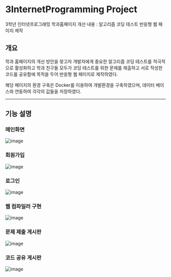 # 3InternetProgramming Project
3학년 인터넷프로그래밍 학과홈페이지 개선 내용 : 알고리즘 코딩 테스트 반응형 웹 페이지 제작

## 개요

학과 홈페이지의 개선 방안을 찾고자 개발자에게 중요한 알고리즘 코딩 테스트를 적극적으로 활성화하고
학과 친구들 모두가 코딩 테스트를 위한 문제를 제출하고 서로 작성한 코드를 공유함에 목적을 두어 반응형 웹 페이지로 제작하였다.

해당 페이지의 환경 구축은 Docker를 이용하여 개발환경을 구축하였으며, 데이터 베이스와 연동하여 각각의 값들을 저장하였다.

---
## 기능 설명

### 메인화면
![image](https://user-images.githubusercontent.com/56144682/120589723-3fc41e80-c474-11eb-81c9-f915b4d2f76d.png)

### 회원가입
![image](https://user-images.githubusercontent.com/56144682/120589832-74d07100-c474-11eb-8de8-95ff31008937.png)

### 로그인
![image](https://user-images.githubusercontent.com/56144682/120589804-65512800-c474-11eb-8d51-077e0bb4293b.png)

### 웹 컴파일러 구현 
![image](https://user-images.githubusercontent.com/56144682/120589960-aea17780-c474-11eb-819e-d2a90df42b59.png)

### 문제 제출 게시판
![image](https://user-images.githubusercontent.com/56144682/120589985-ba8d3980-c474-11eb-86fb-4e92c44771ed.png)

### 코드 공유 게시판
![image](https://user-images.githubusercontent.com/56144682/120590008-c5e06500-c474-11eb-81b2-267746beaabe.png)
